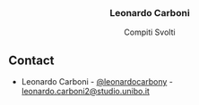 <!-- PROJECT LOGO -->
<br />
<p align="center">
  <h3 align="center">Leonardo Carboni</h3>

  <p align="center">
    Compiti Svolti
    <br />
  </p>
</p>



<!-- CONTACT -->
## Contact
* Leonardo Carboni - [@leonardocarbony](https://twitter.com/leonardocarbony) - leonardo.carboni2@studio.unibo.it